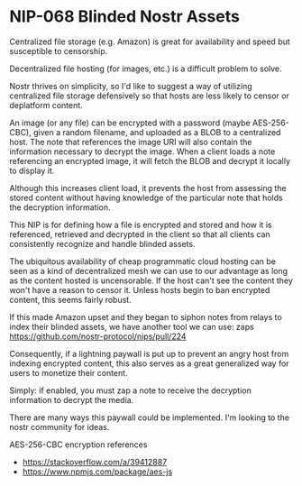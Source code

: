 # NIP-068 Blinded Nostr Assets

Centralized file storage (e.g. Amazon) is great for availability and speed but susceptible to censorship.

Decentralized file hosting (for images, etc.) is a difficult problem to solve.

Nostr thrives on simplicity, so I'd like to suggest a way of utilizing centralized file storage defensively so that hosts are less likely to censor or deplatform content.

An image (or any file) can be encrypted with a password (maybe AES-256-CBC), given a random filename, and uploaded as a BLOB to a centralized host. The note that references the image URI will also contain the information necessary to decrypt the image. When a client loads a note referencing an encrypted image, it will fetch the BLOB and decrypt it locally to display it.

Although this increases client load, it prevents the host from assessing the stored content without having knowledge of the particular note that holds the decryption information.

This NIP is for defining how a file is encrypted and stored and how it is referenced, retrieved and decrypted in the client so that all clients can consistently recognize and handle blinded assets.

The ubiquitous availability of cheap programmatic cloud hosting can be seen as a kind of decentralized mesh we can use to our advantage as long as the content hosted is uncensorable. If the host can't see the content they won't have a reason to censor it. Unless hosts begin to ban encrypted content, this seems fairly robust.

If this made Amazon upset and they began to siphon notes from relays to index their blinded assets, we have another tool we can use: zaps https://github.com/nostr-protocol/nips/pull/224

Consequently, if a lightning paywall is put up to prevent an angry host from indexing encrypted content, this also serves as a great generalized way for users to monetize their content.

Simply: if enabled, you must zap a note to receive the decryption information to decrypt the media.

There are many ways this paywall could be implemented. I'm looking to the nostr community for ideas.

AES-256-CBC encryption references

- https://stackoverflow.com/a/39412887
- https://www.npmjs.com/package/aes-js
